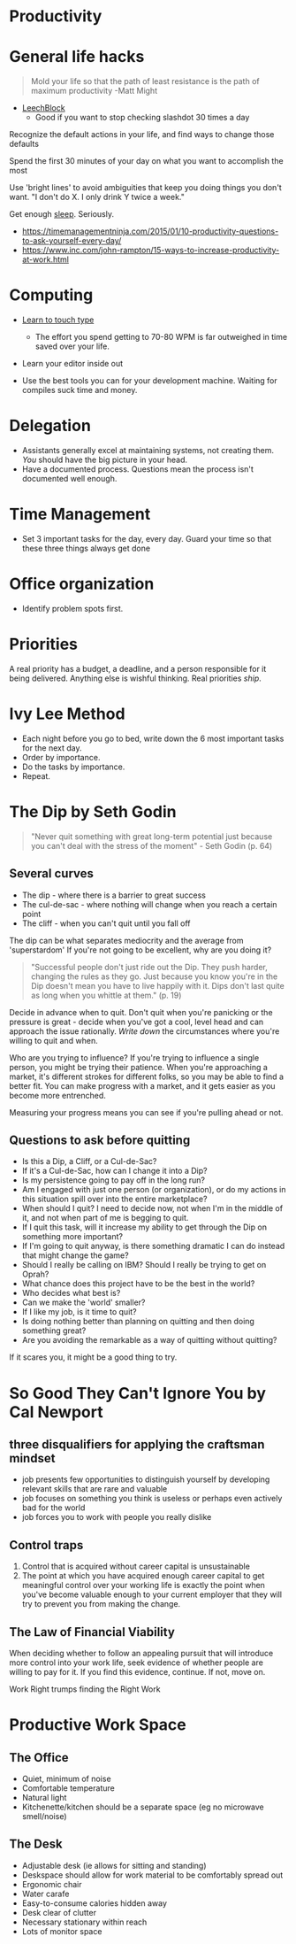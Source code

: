 # Productivity


# General life hacks

> Mold your life so that the path of least resistance is the path of maximum productivity -Matt Might

- [LeechBlock](https://addons.mozilla.org/en-US/firefox/addon/leechblock/)
    - Good if you want to stop checking slashdot 30 times a day

Recognize the default actions in your life, and find ways to change those defaults

Spend the first 30 minutes of your day on what you want to accomplish the most

Use 'bright lines' to avoid ambiguities that keep you doing things you don't want. "I don't do X. I only drink Y twice a week."

Get enough [sleep](./sleep.md). Seriously.

- <https://timemanagementninja.com/2015/01/10-productivity-questions-to-ask-yourself-every-day/>
- <https://www.inc.com/john-rampton/15-ways-to-increase-productivity-at-work.html>


# Computing

- [Learn to touch type](http://10fastfingers.com/)
    - The effort you spend getting to 70-80 WPM is far outweighed in time saved over your life.

- Learn your editor inside out
- Use the best tools you can for your development machine. Waiting for compiles suck time and money.


# Delegation

- Assistants generally excel at maintaining systems, not creating them. *You* should have the big picture in your head.
- Have a documented process. Questions mean the process isn't documented well enough.


# Time Management

- Set 3 important tasks for the day, every day. Guard your time so that these three things always get done


# Office organization

- Identify problem spots first.


# Priorities

A real priority has a budget, a deadline, and a person responsible for it being delivered. Anything else is wishful thinking. Real priorities *ship*.


# Ivy Lee Method

- Each night before you go to bed, write down the 6 most important tasks for the next day.
- Order by importance.
- Do the tasks by importance.
- Repeat.


# The Dip by Seth Godin

> "Never quit something with great long-term potential just because you can't deal with the stress of the moment" - Seth Godin (p. 64)


## Several curves

- The dip - where there is a barrier to great success
- The cul-de-sac - where nothing will change when you reach a certain point
- The cliff - when you can't quit until you fall off

The dip can be what separates mediocrity and the average from 'superstardom' If you're not going to be excellent, why are you doing it?

> "Successful people don't just ride out the Dip. They push harder, changing the rules as they go. Just because you know you're in the Dip doesn't mean you have to live happily with it. Dips don't last quite as long when you whittle at them." (p. 19)

Decide in advance when to quit. Don't quit when you're panicking or the pressure is great - decide when you've got a cool, level head and can approach the issue rationally. *Write down* the circumstances where you're willing to quit and when.

Who are you trying to influence? If you're trying to influence a single person, you might be trying their patience. When you're approaching a market, it's different strokes for different folks, so you may be able to find a better fit. You can make progress with a market, and it gets easier as you become more entrenched.

Measuring your progress means you can see if you're pulling ahead or not.


## Questions to ask before quitting

- Is this a Dip, a Cliff, or a Cul-de-Sac?
- If it's a Cul-de-Sac, how can I change it into a Dip?
- Is my persistence going to pay off in the long run?
- Am I engaged with just one person (or organization), or do my actions in this situation spill over into the entire marketplace?
- When should I quit? I need to decide now, not when I'm in the middle of it, and not when part of me is begging to quit.
- If I quit this task, will it increase my ability to get through the Dip on something more important?
- If I'm going to quit anyway, is there something dramatic I can do instead that might change the game?
- Should I really be calling on IBM? Should I really be trying to get on Oprah?
- What chance does this project have to be the best in the world?
- Who decides what best is?
- Can we make the 'world' smaller?
- If I like my job, is it time to quit?
- Is doing nothing better than planning on quitting and then doing something great?
- Are you avoiding the remarkable as a way of quitting without quitting?

If it scares you, it might be a good thing to try.


# So Good They Can't Ignore You by Cal Newport


## three disqualifiers for applying the craftsman mindset

- job presents few opportunities to distinguish yourself by developing relevant skills that are rare and valuable
- job focuses on something you think is useless or perhaps even actively bad for the world
- job forces you to work with people you really dislike


## Control traps

1. Control that is acquired without career capital is unsustainable
2. The point at which you have acquired enough career capital to get meaningful control over your working life is exactly the point when you've become valuable enough to your current employer that they will try to prevent you from making the change.


## The Law of Financial Viability

When deciding whether to follow an appealing pursuit that will introduce more control into your work life, seek evidence of whether people are willing to pay for it. If you find this evidence, continue. If not, move on.

Work Right trumps finding the Right Work


# Productive Work Space


## The Office

- Quiet, minimum of noise
- Comfortable temperature
- Natural light
- Kitchenette/kitchen should be a separate space (eg no microwave smell/noise)


## The Desk

- Adjustable desk (ie allows for sitting and standing)
- Deskspace should allow for work material to be comfortably spread out
- Ergonomic chair
- Water carafe
- Easy-to-consume calories hidden away
- Desk clear of clutter
- Necessary stationary within reach
- Lots of monitor space